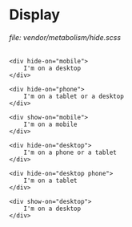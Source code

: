 # Display

###### file: vendor/metabolism/hide.scss
~~~
<div hide-on="mobile">
    I'm on a desktop
</div>
~~~

~~~
<div hide-on="phone">
    I'm on a tablet or a desktop
</div>
~~~

~~~ 
<div show-on="mobile">
    I'm on a mobile
</div>
~~~

~~~
<div hide-on="desktop">
    I'm on a phone or a tablet
</div>
~~~

~~~
<div hide-on="desktop phone">
    I'm on a tablet
</div>
~~~

~~~
<div show-on="desktop">
    I'm on a desktop
</div>
